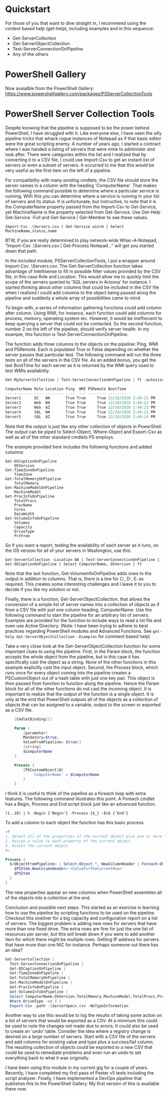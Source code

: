 # Quickstart
For those of you that want to dive straight in, I recommend using the context based help (get-help), including examples and in this sequence:
* Get-ServerCollection
* Get-ServerObjectCollection
* Test-ServerConnectionOnPipeline
* Any of the others

# PowerShell Gallery
Now avaialble from the PowerShell Gallery:
https://www.powershellgallery.com/packages/PSServerCollectionTools

# PowerShell Server Collection Tools

Despite knowing that the pipeline is supposed to be the power behind PowerShell, I have struggled with it. Like everyone else, I have seen the silly pipeline tricks that whack rogue instances of Notepad as if that basic editor were the great scripting enemy. A number of years ago, I started a contract where I was handed a listing of servers that were mine to administer and look after. There were categories within the list and I realized that by converting it to a CSV file, I could use Import-Csv to get an instant list of servers or even a subset of servers. It occurred to me that this would be very useful as the first item on the left of a pipeline.

For compatibility with many existing cmdlets, the CSV file should store the server names in a column with the heading 'ComputerName'. That makes the following command possible to determine where a particular service is running. With this you can determine where a service is running in your list of servers and its status. It is unfortunate, but instructive, to note that it is the ComputerName property passed from the Import-Csv to Get-Service, yet MachineName is the property selected from Get-Service. Use Get-Help Get-Service -Full and Get-Service | Get-Member to see these values.

`Import-Csv .\Servers.csv | Get-Service winrm | Select MachineName,status,name`

BTW, if you are really determined to play network-wide Whac-A-Notepad, "Import-Csv .\Servers.csv | Get-Process Notepad..." will get you started down that path.

In the included module, PSServerCollectionTools, I put a wrapper around Import-Csv .\Servers.csv. The Get-ServerCollection function takes advantage of Intellisense to fill in possible filter values provided by the CSV file, in this case Role and Location. This would allow me to quickly limit the scope of the servers queried to 'SQL servers in Arizona' for instance. I started thinking about other columns that could be included in the CSV file when I realized I could add columns to the object being passed along the pipeline and suddenly a whole array of possibilities came to mind.

To begin with, a series of information gathering functions could add column after column. Using WMI, for instance, each function could add columns for process, memory, operating system etc. However, it would be ineffiecient to keep querying a server that could not be contacted. So the second function, number 2 on the left of the pipeline, should verify server health. In my example, this function is Test-ServerConnectionOnPipeline.

The function adds three columns to the objects on the pipeline: Ping, WMI and PSRemote. Each is populated True or False depending on whether the server passes that particular test. The following command will run the three tests on all of the servers in the CSV file. As an added bonus, you get the last BootTime for each server as it is returned by the WMI query used to test WMIs availability.

```PowerShell
Get-MyServerCollection | Test-ServerConnectionOnPipeline | ft -autosize

ComputerName Role Location Ping  WMI PSRemote BootTime             
------------ ---- -------- ----  --- -------- --------             
Server1      DC   WA       True True     True 12/28/2020 2:40:21 PM
Server2      Web  WA       True True     True 12/28/2020 2:40:22 PM
Server3      Web  AZ       True True     True 12/28/2020 2:40:23 PM
Server4      SQL  WA       True True     True 12/28/2020 2:40:23 PM
Server5      SQL  AZ       True True     True 12/28/2020 2:40:24 PM
```

Note that the output is just like any other collection of objects in PowerShell. The output can be piped to Select-Object, Where-Object and Export-Csv as well as all of the other standard cmdlets PS employs.

The example provided here includes the following functions and added columns:

```
Get-OSCaptionOnPipeline
    OSVersion
Get-TimeZoneOnPipeline
    TimeZone
Get-TotalMemoryOnPipeline
    TotalMemory
Get-MachineModelOnPipeline
    MachineModel
Get-ProcInfoOnPipeline
    TotalProcs
    ProcName
    Cores
    DataWidth
Get-VolumeInfoOnPipeline
    Volumes
    Capacity
    DriveType
    PctFree
```

So if you want a report, testing the availability of each server as it runs, on the OS version for all of your servers in Washington, use this:

`Get-ServerCollection -Location WA | Test-ServerConnectionOnPipeline | Get-OSCaptionOnPipeline | Select ComputerName, OSVersion | ft`

Note that the last function, Get-VolumeInfoOnPipeline adds rows to the output in addition to columns. That is, there is a line for C:, D:, E: as required. This creates some interesting challenges and I leave it to you to decide if you like my solution or not.

Finally, there is a function, Get-ServerObjectCollection, that allows the conversion of a simple list of server names into a collection of objects as if from a CSV file with just one column heading, ComputerName. Use the following command to start the pipeline for an arbitrary list of servers. Examples are provided for the function to include ways to read a txt file and even use Active Directory. (Note: I have been trying to adhere to best practices regarding PowerShell modules and Advanced Functions. See `get-help Get-ServerObjectCollection -Examples` for comment based help)

Take a very close look at the Get-ServerObjectCollection function for some important clues to using the pipeline. First, in the Param block, the function accepts the whole object from the pipeline, but in this case it has specifically cast the object as a string. None of the other functions in this example explicitly cast the input object. Second, the Process block, which runs once for every object coming into the pipeline creates a PSCustomObject out of a hash table with just one key pair. This object is then passed from function to function along the pipeline. Hence the Param block for all of the other functions do not cast the incoming object. It is important to realize that the output of the function is a single object. It is only at the end that PowerShell outputs all of the objects as a collection of objects that can be assigned to a variable, output to the screen or exported as a CSV file.

```PowerShell
    [CmdletBinding()]

    Param (
        [parameter(
        Mandatory=$true,
        ValueFromPipeline= $true)]
        [string]
        $ComputerName
    )

    Process {
        [PSCustomObject]@{
            'ComputerName' = $ComputerName
        }
    }
```

I think it is useful to think of the pipeline as a foreach loop with extra features. The following command illustrates this point. A Foreach cmdlet has a Begin, Process and End script block just like an advanced function.

`(1..10) | % -Begin {'Begin'} -Process {$_} -End {'End'}`

To add a column to each object the function has this basic process.

```PowerShell
<#
1. Select all of the properties of the current object plus one or more new ones
2. Assign a value to each property of the current object
3. Output the current object
#>

Process {
  $<ObjectFromPipeline> | Select-Object *, NewColumnHeader | Foreach-Object {
    $PSItem.NewColumnHeader='<ValueForTheCurrentRow>'
    $PSItem
  }
}
```

The new properties appear as new columns when PowerShell assembles all of the objects into a collection at the end.

Conclusion and possible next steps. This started as an exercise in learning how to use the pipeline by scripting functions to be used on the pipeline. Checkout this oneliner for a big capacity and configuration report on a list of servers. The biggest problem is adding new rows for servers that have more than one fixed drive. The extra rows are fine for just the one list of resources per server, but this will break down if you were to add another item for which there might be multiple rows. Getting IP address for servers that have more than one NIC for instance. Perhaps someone out there has an idea?

```PowerShell
Get-ServerCollection | 
  Test-ServerConnectionOnPipeline | 
  Get-OSCaptionOnPipeline | 
  Get-TimeZoneOnPipeline | 
  Get-TotalMemoryOnPipeline | 
  Get-MachineModelOnPipeline | 
  Get-ProcInfoOnPipeline | 
  Get-VolumeInfoOnPipeline | 
  Select ComputerName,OSVersion,TotalMemory,MachineModel,TotalProcs,ProcName,Cores,Volumes,DriveType,Capacity,PctFree | 
  Where DriveType -eq 3 | 
  Export-Csv -path .\ServerSpecs.csv -NoTypeInformation
```

Another way to use this would be to log the results of taking some action on a list of servers that would be exported as a CSV. At a minimum this could be used to note the changes not made due to errors. It could also be used to create an 'undo' table. Consider the idea where a registry change is desired on a large number of servers. Start with a CSV file of the servers and add columns for existing value and type plus a success/fail column. The resulting collection of objects could be exported to a new CSV that could be used to remediate problems and even run an undo to set everything back to what it was originally.

I have been using this module in my current gig for a couple of years. Recently, I have completed my first pass of Pester v5 tests including the script analyzer. Finally, I have implemented a DevOps pipeline that publishes this to the PowerShell Gallery. My first version of this is available there now.
